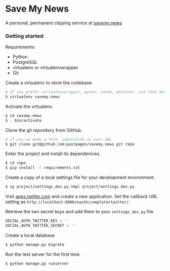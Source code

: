 # Save My News

A personal, permanent clipping service at [savemy.news](http://savemy.news/)

### Getting started

Requirements:

* Python
* PostgreSQL
* virtualenv or virtualenvwrapper
* Git

Create a virtualenv to store the codebase.

```bash
# If you prefer virtualenvwrapper, pyenv, conda, whatever, use that here instead of course
$ virtualenv savemy.news
```

Activate the virtualenv.

```bash
$ cd savemy.news
$ . bin/activate
```

Clone the git repository from GitHub.

```bash
# If you've made a fork, substitute in your URL
$ git clone git@github.com:pastpages/savemy.news.git repo
```

Enter the project and install its dependencies.

```bash
$ cd repo
$ pip install -r requirements.txt
```

Create a copy of a local settings file for your development environment.

```bash
$ cp project/settings_dev.py.tmpl project/settings_dev.py
```

Visit [apps.twitter.com](http://apps.twitter.com) and create a new application. Set the callback URL setting as `http://localhost:8000/oauth/complete/twitter/`.

Retrieve the two secret keys and add them to your `settings_dev.py` file.

```python
SOCIAL_AUTH_TWITTER_KEY = ''
SOCIAL_AUTH_TWITTER_SECRET = ''
```

Create a local database

```bash
$ python manage.py migrate
```

Run the test server for the first time.

```bash
$ python manage.py runserver
```
